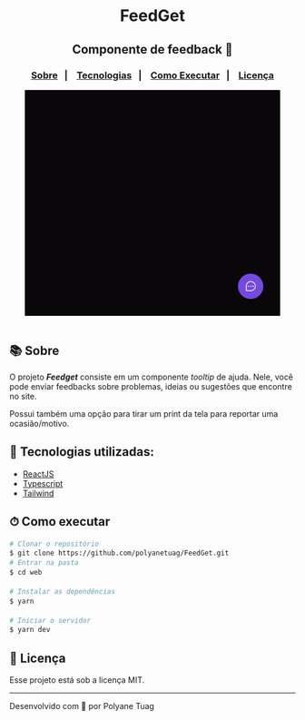 <div align="center">
  <h1>FeedGet</h1>
<h2>Componente de feedback 💬</h2>
</div>

<h3 align="center">  
  <p align="center">
    <a href="#-sobre">Sobre</a>&nbsp;&nbsp;&nbsp;|&nbsp;&nbsp;&nbsp;
    <a href="#-tecnologias">Tecnologias</a>&nbsp;&nbsp;&nbsp;|&nbsp;&nbsp;&nbsp;
    <a href="#-como-executar">Como Executar</a>&nbsp;&nbsp;&nbsp;|&nbsp;&nbsp;&nbsp;
    <a href="#-licença">Licença</a>
  </p>
</h3>

<div align="center">
  <img align="center" justify-content="center" width= '450' src="./src/assets/feedget.gif" />
</div>

<br/>

## 📚 Sobre

O projeto ***Feedget*** consiste em um componente *tooltip* de ajuda. Nele, você pode enviar feedbacks sobre problemas, ideias ou sugestões que encontre no site.

Possui também uma opção para tirar um print da tela para reportar uma ocasião/motivo. 

## 🚀 Tecnologias utilizadas:

- [ReactJS](https://react.dev/)
- [Typescript](https://www.typescriptlang.org/)
- [Tailwind](https://tailwindcss.com/)

## ⏱ Como executar

```bash
# Clonar o repositório
$ git clone https://github.com/polyanetuag/FeedGet.git
# Entrar na pasta
$ cd web

# Instalar as dependências
$ yarn

# Iniciar o servidor
$ yarn dev

```

## 📝 Licença

Esse projeto está sob a licença MIT.

---

Desenvolvido com 💜 por Polyane Tuag
